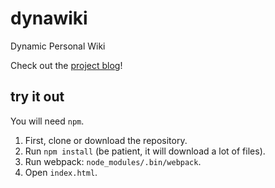# dynawiki
Dynamic Personal Wiki

Check out the [project blog](http://www.tv-wiki.blogspot.cz/)!

## try it out
You will need `npm`.

1. First, clone or download the repository.
2. Run `npm install` (be patient, it will download a lot of files).
3. Run webpack: `node_modules/.bin/webpack`.
4. Open `index.html`.

